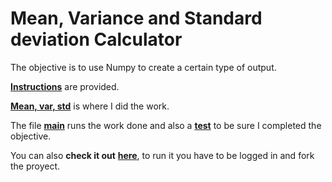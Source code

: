 # Mean, Variance and Standard deviation Calculator

The objective is to use Numpy to create a certain type of output.

[**Instructions**](https://github.com/LautaroOchotorena/Data-Analysis-with-Python-Freecodecamp/blob/main/Mean%2C%20Variance%20and%20Standard%20deviation%20Calculator/Instructions.md) are provided.

[**Mean, var, std**](https://github.com/LautaroOchotorena/Data-Analysis-with-Python-Freecodecamp/tree/main/Mean%2C%20Variance%20and%20Standard%20deviation%20Calculator#:~:text=last%20year-,mean_var_std,-.py) is where I did the work.

The file [**main**](https://github.com/LautaroOchotorena/Data-Analysis-with-Python-Freecodecamp/blob/main/Mean%2C%20Variance%20and%20Standard%20deviation%20Calculator/main.py) runs the work done and also a [**test**](https://github.com/LautaroOchotorena/Data-Analysis-with-Python-Freecodecamp/blob/main/Mean%2C%20Variance%20and%20Standard%20deviation%20Calculator/test_module.py) to be sure I completed the objective.

You can also **check it out** [**here**](https://replit.com/@LautaroOchotore/Mean-Variance-and-Standard-deviation-Calculator), to run it you have to be logged in and fork the proyect.
